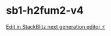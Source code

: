 # sb1-h2fum2-v4

[Edit in StackBlitz next generation editor ⚡️](https://stackblitz.com/~/github.com/islandronin/sb1-h2fum2-v4)